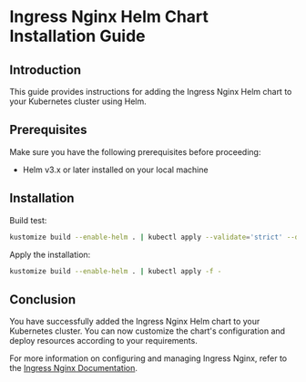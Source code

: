 # Ingress Nginx Helm Chart Installation Guide

## Introduction

This guide provides instructions for adding the Ingress Nginx Helm chart to your Kubernetes cluster using Helm.

## Prerequisites

Make sure you have the following prerequisites before proceeding:

- Helm v3.x or later installed on your local machine

## Installation

Build test:

```bash
kustomize build --enable-helm . | kubectl apply --validate='strict' --dry-run='client' -f -
```

Apply the installation:

```bash
kustomize build --enable-helm . | kubectl apply -f -
```

## Conclusion

You have successfully added the Ingress Nginx Helm chart to your Kubernetes cluster. You can now customize the chart's configuration and deploy resources according to your requirements.

For more information on configuring and managing Ingress Nginx, refer to the [Ingress Nginx Documentation](https://kubernetes.github.io/ingress-nginx/).
